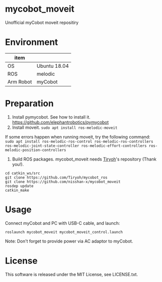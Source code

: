 # mycobot_moveit
Unofficial myCobot moveit repositiry

# Environment
| item |  |
|---|---|
| OS | Ubuntu 18.04 |
| ROS | melodic |
| Arm Robot | myCobot |

# Preparation
1. Install pymycobot. See how to install it. https://github.com/elephantrobotics/pymycobot
1. Install moveit.
`sudo apt install ros-melodic-moveit`

If some errors happen when running moveit, try the following command:  
`sudo apt install ros-melodic-ros-control ros-melodic-ros-controllers ros-melodic-joint-state-controller ros-melodic-effort-controllers ros-melodic-position-controllers`

1. Build ROS packages. mycobot_moveit needs [Tiryoh](https://github.com/Tiryoh/mycobot_ros)'s repository (Thank you!).
```
cd catkin_ws/src
git clone https://github.com/Tiryoh/mycobot_ros
git clone https://github.com/nisshan-x/mycobot_moveit
rosdep update
catkin_make
```

# Usage
Connect myCobot and PC with USB-C cable, and launch:  

`roslaunch mycobot_moveit mycobot_moveit_control.launch`

Note: Don't forget to provide power via AC adaptor to myCobot.

# License
This software is released under the MIT License, see LICENSE.txt.